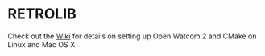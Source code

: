 # RETROLIB
Check out the [Wiki](https://github.com/ifknot/RETROLIB/wiki) for details on setting up Open Watcom 2 and CMake on Linux and Mac OS X

